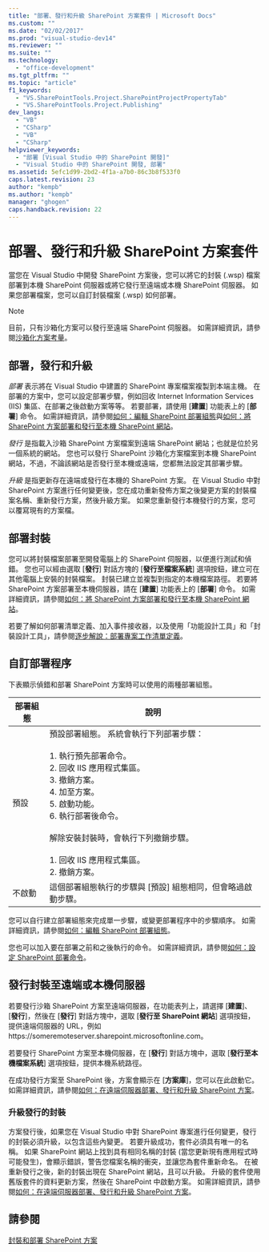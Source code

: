 ```yaml
---
title: "部署、發行和升級 SharePoint 方案套件 | Microsoft Docs"
ms.custom: ""
ms.date: "02/02/2017"
ms.prod: "visual-studio-dev14"
ms.reviewer: ""
ms.suite: ""
ms.technology: 
  - "office-development"
ms.tgt_pltfrm: ""
ms.topic: "article"
f1_keywords: 
  - "VS.SharePointTools.Project.SharePointProjectPropertyTab"
  - "VS.SharePointTools.Project.Publishing"
dev_langs: 
  - "VB"
  - "CSharp"
  - "VB"
  - "CSharp"
helpviewer_keywords: 
  - "部署 [Visual Studio 中的 SharePoint 開發]"
  - "Visual Studio 中的 SharePoint 開發, 部署"
ms.assetid: 5efc1d99-2bd2-4f1a-a7b0-86c3b8f533f0
caps.latest.revision: 23
author: "kempb"
ms.author: "kempb"
manager: "ghogen"
caps.handback.revision: 22
---
```

# 部署、發行和升級 SharePoint 方案套件
  當您在 Visual Studio 中開發 SharePoint 方案後，您可以將它的封裝 \(.wsp\) 檔案部署到本機 SharePoint 伺服器或將它發行至遠端或本機 SharePoint 伺服器。  如果您部署檔案，您可以自訂封裝檔案 \(.wsp\) 如何部署。  
  
> [!NOTE]  
>  目前，只有沙箱化方案可以發行至遠端 SharePoint 伺服器。  如需詳細資訊，請參閱[沙箱化方案考量](../sharepoint/sandboxed-solution-considerations.md)。  
  
## 部署，發行和升級  
 *部署* 表示將在 Visual Studio 中建置的 SharePoint 專案檔案複製到本端主機。  在部署的方案中，您可以設定部署步驟，例如回收 Internet Information Services \(IIS\) 集區、在部署之後啟動方案等等。  若要部署，請使用 \[**建置**\] 功能表上的 \[**部署**\] 命令。  如需詳細資訊，請參閱[如何：編輯 SharePoint 部署組態](../sharepoint/how-to-edit-a-sharepoint-deployment-configuration.md)與[如何：將 SharePoint 方案部署和發行至本機 SharePoint 網站](../sharepoint/how-to-deploy-and-publish-a-sharepoint-solution-to-a-local-sharepoint-site.md)。  
  
 *發行* 是指載入沙箱 SharePoint 方案檔案到遠端 SharePoint 網站；也就是位於另一個系統的網站。  您也可以發行 SharePoint 沙箱化方案檔案到本機 SharePoint 網站，不過，不論該網站是否發行至本機或遠端，您都無法設定其部署步驟。  
  
 *升級* 是指更新存在遠端或發行在本機的 SharePoint 方案。  在 Visual Studio 中對 SharePoint 方案進行任何變更後，您在成功重新發佈方案之後變更方案的封裝檔案名稱、重新發行方案，然後升級方案。  如果您重新發行本機發行的方案，您可以覆寫現有的方案檔。  
  
## 部署封裝  
 您可以將封裝檔案部署至開發電腦上的 SharePoint 伺服器，以便進行測試和偵錯。  您也可以經由選取 \[**發行**\] 對話方塊的 \[**發行至檔案系統**\] 選項按鈕，建立可在其他電腦上安裝的封裝檔案。  封裝已建立並複製到指定的本機檔案路徑。  若要將 SharePoint 方案部署至本機伺服器，請在 \[**建置**\] 功能表上的 \[**部署**\] 命令。  如需詳細資訊，請參閱[如何：將 SharePoint 方案部署和發行至本機 SharePoint 網站](../sharepoint/how-to-deploy-and-publish-a-sharepoint-solution-to-a-local-sharepoint-site.md)。  
  
 若要了解如何部署清單定義、加入事件接收器，以及使用「功能設計工具」和「封裝設計工具」，請參閱[逐步解說：部署專案工作清單定義](../sharepoint/walkthrough-deploying-a-project-task-list-definition.md)。  
  
## 自訂部署程序  
 下表顯示偵錯和部署 SharePoint 方案時可以使用的兩種部署組態。  
  
|部署組態|說明|  
|----------|--------|  
|預設|預設部署組態。  系統會執行下列部署步驟：<br /><br /> 1.  執行預先部署命令。<br />2.  回收 IIS 應用程式集區。<br />3.  撤銷方案。<br />4.  加至方案。<br />5.  啟動功能。<br />6.  執行部署後命令。<br /><br /> 解除安裝封裝時，會執行下列撤銷步驟。<br /><br /> 1.  回收 IIS 應用程式集區。<br />2.  撤銷方案。|  
|不啟動|這個部署組態執行的步驟與 \[預設\] 組態相同，但會略過啟動步驟。|  
  
 您可以自行建立部署組態來完成單一步驟，或變更部署程序中的步驟順序。  如需詳細資訊，請參閱[如何：編輯 SharePoint 部署組態](../sharepoint/how-to-edit-a-sharepoint-deployment-configuration.md)。  
  
 您也可以加入要在部署之前和之後執行的命令。  如需詳細資訊，請參閱[如何：設定 SharePoint 部署命令](../sharepoint/how-to-set-sharepoint-deployment-commands.md)。  
  
## 發行封裝至遠端或本機伺服器  
 若要發行沙箱 SharePoint 方案至遠端伺服器，在功能表列上，請選擇 \[**建置**\]、\[**發行**\]，然後在 \[**發行**\] 對話方塊中，選取 \[**發行至 SharePoint 網站**\] 選項按鈕，提供遠端伺服器的 URL，例如 https:\/\/someremoteserver.sharepoint.microsoftonline.com。  
  
 若要發行 SharePoint 方案至本機伺服器，在 \[**發行**\] 對話方塊中，選取 \[**發行至本機檔案系統**\] 選項按鈕，提供本機系統路徑。  
  
 在成功發行方案至 SharePoint 後，方案會顯示在 \[**方案庫**\]，您可以在此啟動它。  如需詳細資訊，請參閱[如何：在遠端伺服器部署、發行和升級 SharePoint 方案](../sharepoint/how-to-deploy-publish-and-upgrade-sharepoint-solutions-on-a-remote-server.md)。  
  
### 升級發行的封裝  
 方案發行後，如果您在 Visual Studio 中對 SharePoint 專案進行任何變更，發行的封裝必須升級，以包含這些內變更。  若要升級成功，套件必須具有唯一的名稱。  如果 SharePoint 網站上找到具有相同名稱的封裝 \(當您更新現有應用程式時可能發生\)，會顯示錯誤，警告您檔案名稱的衝突，並讓您為套件重新命名。  在被重新發行之後，新的封裝出現在 SharePoint 網站，且可以升級。  升級的套件使用舊版套件的資料更新方案，然後在 SharePoint 中啟動方案。  如需詳細資訊，請參閱[如何：在遠端伺服器部署、發行和升級 SharePoint 方案](../sharepoint/how-to-deploy-publish-and-upgrade-sharepoint-solutions-on-a-remote-server.md)。  
  
## 請參閱  
 [封裝和部署 SharePoint 方案](../sharepoint/packaging-and-deploying-sharepoint-solutions.md)  
  
  